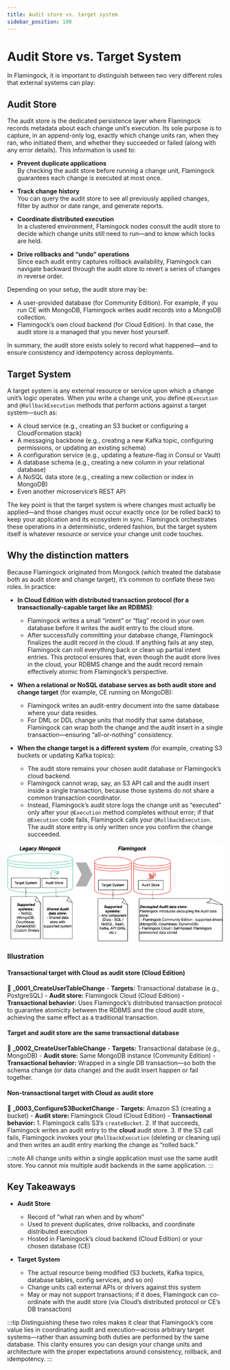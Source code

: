 ```yaml
---
title: Audit store vs. target system
sidebar_position: 100
---
```


# Audit Store vs. Target System

In Flamingock, it is important to distinguish between two very different roles that external systems can play:

## Audit Store

The audit store is the dedicated persistence layer where Flamingock records metadata about each change unit’s execution. Its sole purpose is to capture, in an append-only log, exactly which change units ran, when they ran, who initiated them, and whether they succeeded or failed (along with any error details). This information is used to:

- **Prevent duplicate applications**  
  By checking the audit store before running a change unit, Flamingock guarantees each change is executed at most once.

- **Track change history**  
  You can query the audit store to see all previously applied changes, filter by author or date range, and generate reports.

- **Coordinate distributed execution**  
  In a clustered environment, Flamingock nodes consult the audit store to decide which change units still need to run—and to know which locks are held.

- **Drive rollbacks and “undo” operations**  
  Since each audit entry captures rollback availability, Flamingock can navigate backward through the audit store to revert a series of changes in reverse order.

Depending on your setup, the audit store may be:

- A user-provided database (for Community Edition). For example, if you run CE with MongoDB, Flamingock writes audit records into a MongoDB collection.
- Flamingock’s own cloud backend (for Cloud Edition). In that case, the audit store is a managed that you never host yourself.

In summary, the audit store exists solely to record what happened—and to ensure consistency and idempotency across deployments.

## Target System

A target system is any external resource or service upon which a change unit’s logic operates. When you write a change unit, you define `@Execution` and `@RollbackExecution` methods that perform actions against a target system—such as:

- A cloud service (e.g., creating an S3 bucket or configuring a CloudFormation stack)
- A messaging backbone (e.g., creating a new Kafka topic, configuring permissions, or updating an existing schema)
- A configuration service (e.g., updating a feature-flag in Consul or Vault)
- A database schema (e.g., creating a new column in your relational database)
- A NoSQL data store (e.g., creating a new collection or index in MongoDB)
- Even another microservice’s REST API

The key point is that the target system is where changes must actually be applied—and those changes must occur exactly once (or be rolled back) to keep your application and its ecosystem in sync. Flamingock orchestrates these operations in a deterministic, ordered fashion, but the target system itself is whatever resource or service your change unit code touches.

## Why the distinction matters

Because Flamingock originated from Mongock (which treated the database both as audit store and change target), it’s common to conflate these two roles. In practice:

- **In Cloud Edition with distributed transaction protocol (for a transactionally-capable target like an RDBMS)**:
  - Flamingock writes a small “intent” or “flag” record in your own database before it writes the audit entry to the cloud store.
  - After successfully committing your database change, Flamingock finalizes the audit record in the cloud. If anything fails at any step, Flamingock can roll everything back or clean up partial intent entries. This protocol ensures that, even though the audit store lives in the cloud, your RDBMS change and the audit record remain effectively atomic from Flamingock’s perspective.

- **When a relational or NoSQL database serves as both audit store and change target** (for example, CE running on MongoDB):
  - Flamingock writes an audit-entry document into the same database where your data resides.
  - For DML or DDL change units that modify that same database, Flamingock can wrap both the change and the audit insert in a single transaction—ensuring “all-or-nothing” consistency.

- **When the change target is a different system** (for example, creating S3 buckets or updating Kafka topics):
  - The audit store remains your chosen audit database or Flamingock’s cloud backend.
  - Flamingock cannot wrap, say, an S3 API call and the audit insert inside a single transaction, because those systems do not share a common transaction coordinator.
  - Instead, Flamingock’s audit store logs the change unit as “executed” only after your `@Execution` method completes without error; if that `@Execution` code fails, Flamingock calls your `@RollbackExecution`. The audit store entry is only written once you confirm the change succeeded.

![Audit store](../../static/img/Diagrams-TargetAndAuditStore.drawio.png)

### Illustration

#### Transactional target with Cloud as audit store (Cloud Edition)

  📄 **_0001_CreateUserTableChange**
    - **Targets:** Transactional database (e.g., PostgreSQL)
    - **Audit store:** Flamingock Cloud (Cloud Edition)
    - **Transactional behavior:** Uses Flamingock’s distributed transaction protocol to guarantee atomicity between the RDBMS and the cloud audit store, achieving the same effect as a traditional transaction.

#### Target and audit store are the same transactional database

  📄 **_0002_CreateUserTableChange**
    - **Targets:** Transactional database (e.g., MongoDB)
    - **Audit store:** Same MongoDB instance (Community Edition)
    - **Transactional behavior:** Wrapped in a single DB transaction—so both the schema change (or data change) and the audit insert happen or fail together.

#### Non-transactional target with Cloud as audit store

  📄 **_0003_ConfigureS3BucketChange**
    - **Targets:** Amazon S3 (creating a bucket)
    - **Audit store:** Flamingock Cloud (Cloud Edition)
    - **Transactional behavior:**
      1. Flamingock calls S3’s `createBucket`.
      2. If that succeeds, Flamingock writes an audit entry to the **cloud** audit store.
      3. If the S3 call fails, Flamingock invokes your `@RollbackExecution` (deleting or cleaning up) and then writes an audit entry marking the change as “rolled back.”

:::note
All change units within a single application must use the same audit store. You cannot mix multiple audit backends in the same application.
:::


## Key Takeaways

- **Audit Store**
    - Record of “what ran when and by whom”
    - Used to prevent duplicates, drive rollbacks, and coordinate distributed execution
    - Hosted in Flamingock’s cloud backend (Cloud Edition) or your chosen database (CE) 

- **Target System**
    - The actual resource being modified (S3 buckets, Kafka topics, database tables, config services, and so on)
    - Change units call external APIs or drivers against this system
    - May or may not support transactions; if it does, Flamingock can co-ordinate with the audit store (via Cloud’s distributed protocol or CE’s DB transaction)


:::tip
Distinguishing these two roles makes it clear that Flamingock’s core value lies in coordinating audit and execution—across arbitrary target systems—rather than assuming both duties are performed by the same database. This clarity ensures you can design your change units and architecture with the proper expectations around consistency, rollback, and idempotency.
:::